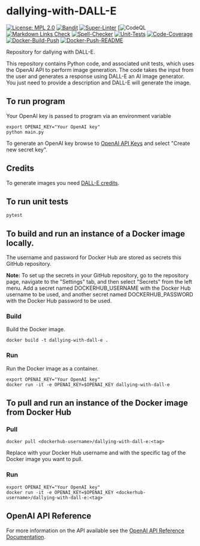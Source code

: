 # dallying-with-DALL-E

[![License: MPL 2.0](https://img.shields.io/badge/License-MPL%202.0-brightgreen.svg)](https://opensource.org/licenses/MPL-2.0)
[![Bandit](https://github.com/genai-musings/dallying-with-DALL-E/actions/workflows/bandit.yml/badge.svg)](https://github.com/genai-musings/dallying-with-DALL-E/actions/new?category=security)
[![Super-Linter](https://github.com/genai-musings/dallying-with-DALL-E/actions/workflows/linter.yml/badge.svg)](https://github.com/marketplace/actions/super-linter)
[![CodeQL](https://github.com/genai-musings/dallying-with-DALL-E/workflows/CodeQL/badge.svg?branch=main)
[![Markdown Links Check](https://github.com/genai-musings/dallying-with-DALL-E/actions/workflows/md-links.yml/badge.svg)](https://github.com/gaurav-nelson/github-action-markdown-link-check)
[![Spell-Checker](https://github.com/genai-musings/dallying-with-DALL-E/actions/workflows/spellcheck.yaml/badge.svg)](https://github.com/rojopolis/spellcheck-github-actions)
[![Unit-Tests](https://github.com/genai-musings/dallying-with-DALL-E/actions/workflows/test.yaml/badge.svg)](https://github.com/actions/setup-python)
[![Code-Coverage](https://github.com/genai-musings/dallying-with-DALL-E/actions/workflows/coverage.yaml/badge.svg)](https://github.com/actions/setup-python)
[![Docker-Build-Push](https://github.com/genai-musings/dallying-with-DALL-E/actions/workflows/docker-build-push.yml/badge.svg)](https://hub.docker.com/)
[![Docker-Push-README](https://github.com/genai-musings/dallying-with-DALL-E/actions/workflows/docker-push-readme.yml/badge.svg)](https://hub.docker.com/)

Repository for dallying with DALL-E.

 This repository contains Python code, and associated unit tests, which uses the OpenAI API to perform image generation. The code takes the input from the user and generates a response using DALL-E an AI image generator. You just need to provide a description and DALL-E will generate the image.

## To run program

Your OpenAI key is passed to program via an environment variable

```shell
export OPENAI_KEY="Your OpenAI key"
python main.py
```

To generate an OpenAI key browse to [OpenAI API Keys](https://platform.openai.com/account/api-keys) and select "Create new secret key".

## Credits

To generate images you need [DALL-E credits](https://help.openai.com/en/articles/6399305-how-dall-e-credits-work).

## To run unit tests

```shell
pytest
```

## To build and run an instance of a Docker image locally.

The username and password for Docker Hub are stored as secrets this GitHub repository.

**Note:** To set up the secrets in your GitHub repository, go to the repository page, navigate to the "Settings" tab, and then select "Secrets" from the left menu. Add a secret named DOCKERHUB_USERNAME with the Docker Hub username to be used, and another secret named DOCKERHUB_PASSWORD with the Docker Hub password to be used.

### Build

Build the Docker image.

```shell
docker build -t dallying-with-dall-e .
```

### Run

Run the Docker image as a container.

```shell
export OPENAI_KEY="Your OpenAI key"
docker run -it -e OPENAI_KEY=$OPENAI_KEY dallying-with-dall-e
```

## To pull and run an instance of the Docker image from Docker Hub

### Pull

```shell
docker pull <dockerhub-username>/dallying-with-dall-e:<tag>
```

Replace <dockerhub-username> with your Docker Hub username and <tag> with the specific tag of the Docker image you want to pull.

### Run

```shell
export OPENAI_KEY="Your OpenAI key"
docker run -it -e OPENAI_KEY=$OPENAI_KEY <dockerhub-username>/dallying-with-dall-e:<tag>
```

## OpenAI API Reference

For more information on the API available see the [OpenAI API Reference Documentation](https://platform.openai.com/docs/api-reference).

